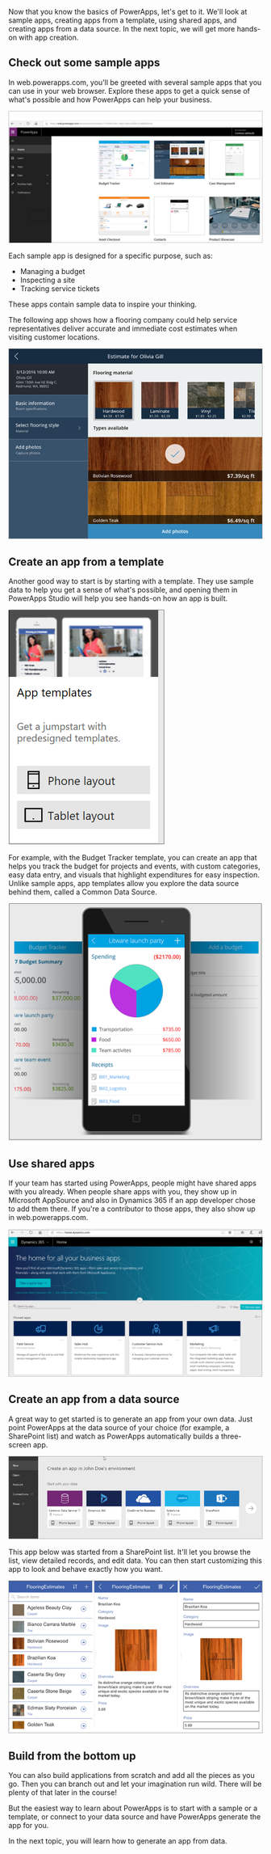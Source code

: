 Now that you know the basics of PowerApps, let's get to it. We'll look at sample apps, creating apps from a template, using shared apps, and creating apps from a data source. In the next topic, we will get more hands-on with app creation.

## Check out some sample apps
In web.powerapps.com, you'll be greeted with several sample apps that you can use in your web browser. Explore these apps to get a quick sense of what's possible and how PowerApps can help your business.

![PowerApps sample apps](media/powerapps-samples.png)

Each sample app is designed for a specific purpose, such as:
- Managing a budget
- Inspecting a site
- Tracking service tickets

These apps contain sample data to inspire your thinking. 

The following app shows how a flooring company could help service representatives deliver accurate and immediate cost estimates when visiting customer locations.

![PowerApps flooring sample app](media/powerapps-flooring-sample.png)

## Create an app from a template
Another good way to start is by starting with a template. They use sample data to help you get a sense of what's possible, and opening them in PowerApps Studio will help you see hands-on how an app is built.

![PowerApps app template](media/powerapps-templates.png)

For example, with the Budget Tracker template, you can create an app that helps you track the budget for projects and events, with custom categories, easy data entry, and visuals that highlight expenditures for easy inspection. Unlike sample apps, app templates allow you explore the data source behind them, called a Common Data Source.

![PowerApps budget tracker template](media/powerapps-budget-tracker.png)

## Use shared apps
If your team has started using PowerApps, people might have shared apps with you already. When people share apps with you, they show up in MIcrosoft AppSource and also in Dynamics 365 if an app developer chose to add them there. If you're a contributor to those apps, they also show up in web.powerapps.com.

![PowerApps sharing](media/powerapps-sharing.png)

## Create an app from a data source
A great way to get started is to generate an app from your own data. Just point PowerApps at the data source of your choice (for example, a SharePoint list) and watch as PowerApps automatically builds a three-screen app. 

![PowerApps app from data](media/powerapps-app-from-data.png)

This app below was started from a SharePoint list. It'll let you browse the list, view detailed records, and edit data. You can then start customizing this app to look and behave exactly how you want. 

![PowerApps three screen app](media/powerapps-three-screen-app.png)

## Build from the bottom up
You can also build applications from scratch and add all the pieces as you go. Then you can branch out and let your imagination run wild. There will be plenty of that later in the course! 

But the easiest way to learn about PowerApps is to start with a sample or a template, or connect to your data source and have PowerApps generate the app for you. 

In the next topic, you will learn how to generate an app from data.

